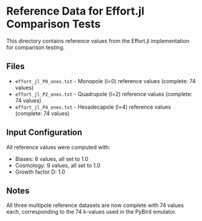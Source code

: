 # Reference Data for Effort.jl Comparison Tests

This directory contains reference values from the Effort.jl implementation for comparison testing.

## Files

- `effort_jl_P0_ones.txt` - Monopole (l=0) reference values (complete: 74 values)
- `effort_jl_P2_ones.txt` - Quadrupole (l=2) reference values (complete: 74 values)
- `effort_jl_P4_ones.txt` - Hexadecapole (l=4) reference values (complete: 74 values)

## Input Configuration

All reference values were computed with:
- Biases: 8 values, all set to 1.0
- Cosmology: 9 values, all set to 1.0
- Growth factor D: 1.0

## Notes

All three multipole reference datasets are now complete with 74 values each,
corresponding to the 74 k-values used in the PyBird emulator.